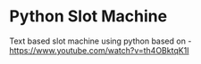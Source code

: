 # Python Slot Machine
Text based slot machine using python based on - https://www.youtube.com/watch?v=th4OBktqK1I